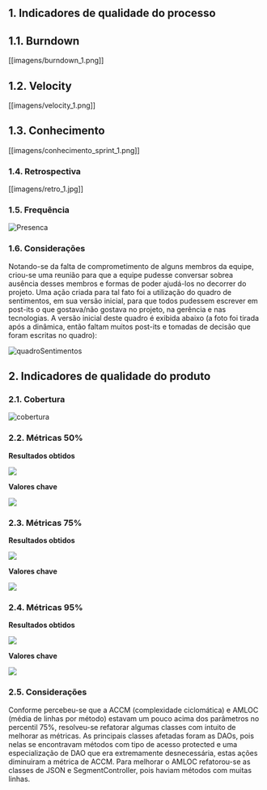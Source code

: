 ## 1. Indicadores de qualidade do processo

## 1.1. Burndown

[[imagens/burndown_1.png]]

## 1.2. Velocity

[[imagens/velocity_1.png]]

## 1.3. Conhecimento

[[imagens/conhecimento_sprint_1.png]]

### 1.4. Retrospectiva

[[imagens/retro_1.jpg]]

### 1.5. Frequência

![Presenca](https://raw.githubusercontent.com/wiki/fga-gpp-mds/2016.2-Time01-WikiLegis/imagens/presenca2.png)

### 1.6. Considerações

Notando-se da falta de comprometimento de alguns membros da equipe, criou-se uma reunião para que a equipe pudesse conversar sobrea ausência desses membros e formas de poder ajudá-los no decorrer do projeto. Uma ação criada para tal fato foi a utilização do quadro de sentimentos, em sua versão inicial, para que todos pudessem escrever em post-its o que gostava/não gostava no projeto, na gerência e nas tecnologias. A versão inicial deste quadro é exibida abaixo (a foto foi tirada após a dinâmica, então faltam muitos post-its e tomadas de decisão que foram escritas no quadro):

![quadroSentimentos](https://raw.githubusercontent.com/wiki/fga-gpp-mds/2016.2-Time01-WikiLegis/imagens/sent1.jpg)

## 2. Indicadores de qualidade do produto

### 2.1. Cobertura

![cobertura](https://raw.githubusercontent.com/wiki/fga-gpp-mds/2016.2-Time01-WikiLegis/imagens/sprint0-cobertura.png)

### 2.2. Métricas 50%

**Resultados obtidos**

![](https://raw.githubusercontent.com/wiki/fga-gpp-mds/2016.2-Time01-WikiLegis/imagens/sprint1_mean.png)

**Valores chave**

![](https://raw.githubusercontent.com/wiki/fga-gpp-mds/2016.2-Time01-WikiLegis/imagens/valores_0.png)

### 2.3. Métricas 75%

**Resultados obtidos**

![](https://raw.githubusercontent.com/wiki/fga-gpp-mds/2016.2-Time01-WikiLegis/imagens/sprint1_upper.png)

**Valores chave**

![](https://raw.githubusercontent.com/wiki/fga-gpp-mds/2016.2-Time01-WikiLegis/imagens/valores_75.png)

### 2.4. Métricas 95%

**Resultados obtidos**

![](https://raw.githubusercontent.com/wiki/fga-gpp-mds/2016.2-Time01-WikiLegis/imagens/sprint1_ninety.png)

**Valores chave**

![](https://raw.githubusercontent.com/wiki/fga-gpp-mds/2016.2-Time01-WikiLegis/imagens/valores_95.png)

### 2.5. Considerações

Conforme percebeu-se que a ACCM (complexidade ciclomática) e AMLOC (média de linhas por método) estavam um pouco acima dos parâmetros no percentil 75%, resolveu-se refatorar algumas classes com intuito de melhorar as métricas. As principais classes afetadas foram as DAOs, pois nelas se encontravam métodos com tipo de acesso protected e uma especialização de DAO que era extremamente desnecessária, estas ações diminuiram a métrica de ACCM. Para melhorar o AMLOC refatorou-se as classes de JSON e SegmentController, pois haviam métodos com muitas linhas.